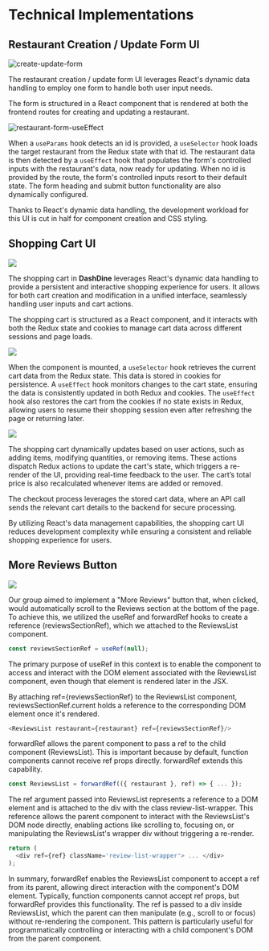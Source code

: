 # Technical Implementations

## Restaurant Creation / Update Form UI

<img src="react-vite/public/assets/Screenshots/tech-imp-create-update-form.jpg" alt="create-update-form">

The restaurant creation / update form UI leverages React's dynamic data handling to employ one form to handle both user input needs.

The form is structured in a React component that is rendered at both the frontend routes for creating and updating a restaurant.

<img src="react-vite/public/assets/Screenshots/tech-imp-restaurant-form-useEffect.png" alt="restaurant-form-useEffect"/>

When a `useParams` hook detects an id is provided, a `useSelector` hook loads the target restaurant from the Redux state with that id. The restaurant data is then detected by a `useEffect` hook that populates the form's controlled inputs with the restaurant's data, now ready for updating. When no id is provided by the route, the form's controlled inputs resort to their default state. The form heading and submit button functionality are also dynamically configured.

Thanks to React's dynamic data handling, the development workload for this UI is cut in half for component creation and CSS styling.

## Shopping Cart UI

<img src="react-vite/public/assets/Screenshots/cartbefore.png">

The shopping cart in **DashDine** leverages React's dynamic data handling to provide a persistent and interactive shopping experience for users. It allows for both cart creation and modification in a unified interface, seamlessly handling user inputs and cart actions.

The shopping cart is structured as a React component, and it interacts with both the Redux state and cookies to manage cart data across different sessions and page loads.

<img src="react-vite/public/assets/Screenshots/cartafter.png"/>

When the component is mounted, a `useSelector` hook retrieves the current cart data from the Redux state. This data is stored in cookies for persistence. A `useEffect` hook monitors changes to the cart state, ensuring the data is consistently updated in both Redux and cookies. The `useEffect` hook also restores the cart from the cookies if no state exists in Redux, allowing users to resume their shopping session even after refreshing the page or returning later.

<img src="react-vite/public/assets/Screenshots/cartstatechange.png">

The shopping cart dynamically updates based on user actions, such as adding items, modifying quantities, or removing items. These actions dispatch Redux actions to update the cart's state, which triggers a re-render of the UI, providing real-time feedback to the user. The cart’s total price is also recalculated whenever items are added or removed.

The checkout process leverages the stored cart data, where an API call sends the relevant cart details to the backend for secure processing.

By utilizing React's data management capabilities, the shopping cart UI reduces development complexity while ensuring a consistent and reliable shopping experience for users.


## More Reviews Button

<img src="react-vite/public/assets/Screenshots/useRef.gif">

Our group aimed to implement a "More Reviews" button that, when clicked, would automatically scroll to the Reviews section at the bottom of the page. To achieve this, we utilized the useRef and forwardRef hooks to create a reference (reviewsSectionRef), which we attached to the ReviewsList component.

```javascript
const reviewsSectionRef = useRef(null);
```

The primary purpose of useRef in this context is to enable the component to access and interact with the DOM element associated with the ReviewsList component, even though that element is rendered later in the JSX.

By attaching ref={reviewsSectionRef} to the ReviewsList component, reviewsSectionRef.current holds a reference to the corresponding DOM element once it's rendered.

```javascript
<ReviewsList restaurant={restaurant} ref={reviewsSectionRef}/>
```

forwardRef allows the parent component to pass a ref to the child component (ReviewsList). This is important because by default, function components cannot receive ref props directly. forwardRef extends this capability.

```javascript
const ReviewsList = forwardRef(({ restaurant }, ref) => { ... });
```

The ref argument passed into ReviewsList represents a reference to a DOM element and is attached to the div with the class review-list-wrapper. This reference allows the parent component to interact with the ReviewsList's DOM node directly, enabling actions like scrolling to, focusing on, or manipulating the ReviewsList's wrapper div without triggering a re-render.

```javascript
return (
  <div ref={ref} className='review-list-wrapper'> ... </div>
);
```

In summary, forwardRef enables the ReviewsList component to accept a ref from its parent, allowing direct interaction with the component's DOM element. Typically, function components cannot accept ref props, but forwardRef provides this functionality. The ref is passed to a div inside ReviewsList, which the parent can then manipulate (e.g., scroll to or focus) without re-rendering the component. This pattern is particularly useful for programmatically controlling or interacting with a child component's DOM from the parent component.
